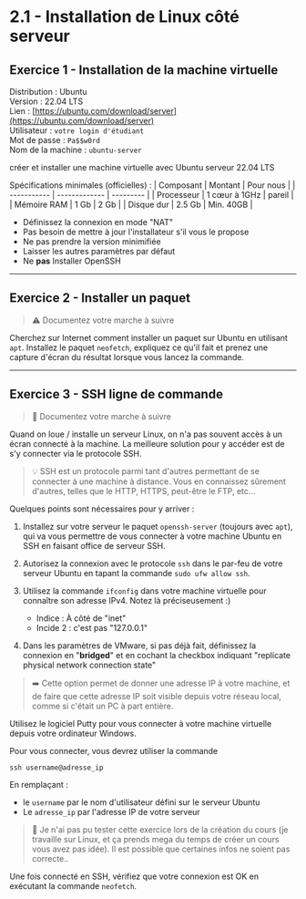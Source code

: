 # 2.1 - Installation de Linux côté serveur

## Exercice 1 - Installation de la machine virtuelle
Distribution : Ubuntu  
Version : 22.04 LTS  
Lien : [https://ubuntu.com/download/server](https://ubuntu.com/download/server)  
Utilisateur : `votre login d'étudiant`  
Mot de passe : `Pa$$w0rd`  
Nom de la machine : `ubuntu-server`  

créer et installer une machine virtuelle avec Ubuntu serveur 22.04 LTS

Spécifications minimales (officielles) :
| Composant   | Montant       | Pour nous |
| ----------- | ------------- | --------- |
| Processeur  | 1 cœur à 1GHz | pareil    |
| Mémoire RAM | 1 Gb          | 2 Gb      |
| Disque dur  | 2.5 Gb        | Min. 40GB |


- Définissez la connexion en mode "NAT"
- Pas besoin de mettre à jour l'installateur s'il vous le propose
- Ne pas prendre la version minimifiée
- Laisser les autres paramètres par défaut
- Ne **pas** Installer OpenSSH

---

## Exercice 2 - Installer un paquet
> ⚠️ Documentez votre marche à suivre

Cherchez sur Internet comment installer un paquet sur Ubuntu en utilisant `apt`.
Installez le paquet `neofetch`, expliquez ce qu'il fait et prenez une capture d'écran du résultat lorsque vous lancez la commande.

---

## Exercice 3 -  SSH ligne de commande
> 📌 Documentez votre marche à suivre

Quand on loue / installe un serveur Linux, on n'a pas souvent accès à un écran connecté à la machine. La meilleure solution pour y accéder est de s'y connecter via le protocole SSH.

> 💡 SSH est un protocole parmi tant d'autres permettant de se connecter à une machine à distance. Vous en connaissez sûrement d'autres, telles que le HTTP, HTTPS, peut-être le FTP, etc...

Quelques points sont nécessaires pour y arriver :

1. Installez sur votre serveur le paquet `openssh-server` (toujours avec `apt`), qui va vous permettre de vous connecter à votre machine Ubuntu en SSH en faisant office de serveur SSH.


2. Autorisez la connexion avec le protocole `ssh`  dans le par-feu de votre serveur Ubuntu en tapant la commande `sudo ufw allow ssh`.


3. Utilisez la commande `ifconfig` dans votre machine virtuelle pour connaître son adresse IPv4. Notez là préciseusement :)
	- Indice : À côté de "inet"
	- Incide 2 : c'est pas "127.0.0.1"


4. Dans les paramètres de VMware, si pas déjà fait, définissez la connexion en "**bridged**" et en cochant la checkbox indiquant "replicate physical network connection state"
> ➡️ Cette option permet de donner une adresse IP à votre machine, et de faire que cette adresse IP soit visible depuis votre réseau local, comme si c'était un PC à part entière.

Utilisez le logiciel Putty pour vous connecter à votre machine virtuelle depuis votre ordinateur Windows.

Pour vous connecter, vous devrez utiliser la commande
```shell
ssh username@adresse_ip
```
En remplaçant :
- le `username` par le nom d'utilisateur défini sur le serveur Ubuntu
- Le `adresse_ip` par l'adresse IP de votre serveur

> 📌 Je n'ai pas pu tester cette exercice lors de la création du cours (je travaille sur Linux, et ça prends mega du temps de créer un cours vous avez pas idée). Il est possible que certaines infos ne soient pas correcte..


Une fois connecté en SSH, vérifiez que votre connexion est OK en exécutant la commande `neofetch`.